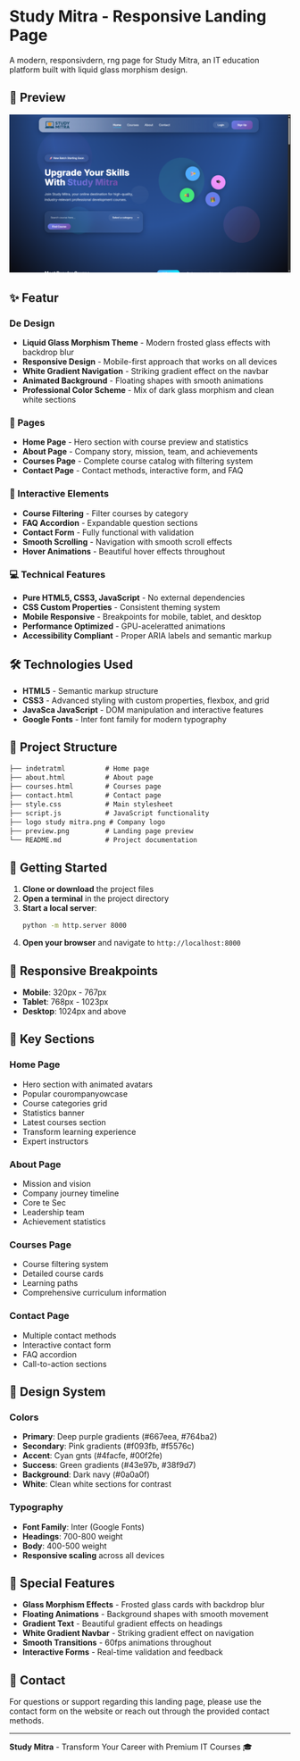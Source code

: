 # Study Mitra - Responsive Landing Page

A modern, responsivdern, rng page for Study Mitra, an IT education platform built with liquid glass morphism design.

## 🌟 Preview

![Studroject iLanding Page](preview.png)

## ✨ Featur

### De Design
- **Liquid Glass Morphism Theme** - Modern frosted glass effects with backdrop blur
- **Responsive Design** - Mobile-first approach that works on all devices
- **White Gradient Navigation** - Striking gradient effect on the navbar
- **Animated Background** - Floating shapes with smooth animations
- **Professional Color Scheme** - Mix of dark glass morphism and clean white sections

### 📱 Pages
- **Home Page** - Hero section with course preview and statistics
- **About Page** - Company story, mission, team, and achievements
- **Courses Page** - Complete course catalog with filtering system
- **Contact Page** - Contact methods, interactive form, and FAQ

### 🚀 Interactive Elements
- **Course Filtering** - Filter courses by category
- **FAQ Accordion** - Expandable question sections
- **Contact Form** - Fully functional with validation
- **Smooth Scrolling** - Navigation with smooth scroll effects
- **Hover Animations** - Beautiful hover effects throughout

### 💻 Technical Features
- **Pure HTML5, CSS3, JavaScript** - No external dependencies
- **CSS Custom Properties** - Consistent theming system
- **Mobile Responsive** - Breakpoints for mobile, tablet, and desktop
- **Performance Optimized** - GPU-aceleratted animations
- **Accessibility Compliant** - Proper ARIA labels and semantic markup

## 🛠️ Technologies Used

- **HTML5** - Semantic markup structure
- **CSS3** - Advanced styling with custom properties, flexbox, and grid
- **JavaSca JavaScript** - DOM manipulation and interactive features
- **Google Fonts** - Inter font family for modern typography

## 📂 Project Structure

```
├── indetratml          # Home page
├── about.html          # About page
├── courses.html        # Courses page
├── contact.html        # Contact page
├── style.css           # Main stylesheet
├── script.js           # JavaScript functionality
├── logo study mitra.png # Company logo
├── preview.png         # Landing page preview
└── README.md           # Project documentation
```

## 🚀 Getting Started

1. **Clone or download** the project files
2. **Open a terminal** in the project directory
3. **Start a local server**:
   ```bash
   python -m http.server 8000
   ```
4. **Open your browser** and navigate to `http://localhost:8000`

## 📱 Responsive Breakpoints

- **Mobile**: 320px - 767px
- **Tablet**: 768px - 1023px
- **Desktop**: 1024px and above

## 🎯 Key Sections

### Home Page
- Hero section with animated avatars
- Popular courompanyowcase
- Course categories grid
- Statistics banner
- Latest courses section
- Transform learning experience
- Expert instructors

### About Page
- Mission and vision
- Company journey timeline
- Core te Sec
- Leadership team
- Achievement statistics

### Courses Page
- Course filtering system
- Detailed course cards
- Learning paths
- Comprehensive curriculum information

### Contact Page
- Multiple contact methods
- Interactive contact form
- FAQ accordion
- Call-to-action sections

## 🎨 Design System

### Colors
- **Primary**: Deep purple gradients (#667eea, #764ba2)
- **Secondary**: Pink gradients (#f093fb, #f5576c)
- **Accent**: Cyan gnts (#4facfe, #00f2fe)
- **Success**: Green gradients (#43e97b, #38f9d7)
- **Background**: Dark navy (#0a0a0f)
- **White**: Clean white sections for contrast

### Typography
- **Font Family**: Inter (Google Fonts)
- **Headings**: 700-800 weight
- **Body**: 400-500 weight
- **Responsive scaling** across all devices

## 🌟 Special Features

- **Glass Morphism Effects** - Frosted glass cards with backdrop blur
- **Floating Animations** - Background shapes with smooth movement
- **Gradient Text** - Beautiful gradient effects on headings
- **White Gradient Navbar** - Striking gradient effect on navigation
- **Smooth Transitions** - 60fps animations throughout
- **Interactive Forms** - Real-time validation and feedback

## 📧 Contact

For questions or support regarding this landing page, please use the contact form on the website or reach out through the provided contact methods.

---

**Study Mitra** - Transform Your Career with Premium IT Courses 🎓